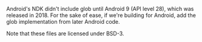 Android's NDK didn't include glob until Android 9 (API level 28),
which was released in 2018. For the sake of ease, if we're building
for Android, add the glob implementation from later Android code.

Note that these files are licensed under BSD-3.
